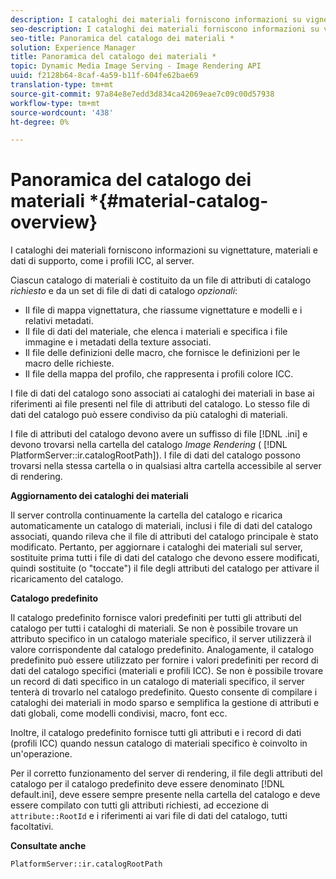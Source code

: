 ```yaml
---
description: I cataloghi dei materiali forniscono informazioni su vignettature, materiali e dati di supporto, come i profili ICC, al server.
seo-description: I cataloghi dei materiali forniscono informazioni su vignettature, materiali e dati di supporto, come i profili ICC, al server.
seo-title: Panoramica del catalogo dei materiali *
solution: Experience Manager
title: Panoramica del catalogo dei materiali *
topic: Dynamic Media Image Serving - Image Rendering API
uuid: f2128b64-8caf-4a59-b11f-604fe62bae69
translation-type: tm+mt
source-git-commit: 97a84e8e7edd3d834ca42069eae7c09c00d57938
workflow-type: tm+mt
source-wordcount: '438'
ht-degree: 0%

---
```



# Panoramica del catalogo dei materiali *{#material-catalog-overview}

I cataloghi dei materiali forniscono informazioni su vignettature, materiali e dati di supporto, come i profili ICC, al server.

Ciascun catalogo di materiali è costituito da un file di attributi di catalogo *richiesto* e da un set di file di dati di catalogo *opzionali*:

* Il file di mappa vignettatura, che riassume vignettature e modelli e i relativi metadati.
* Il file di dati del materiale, che elenca i materiali e specifica i file immagine e i metadati della texture associati.
* Il file delle definizioni delle macro, che fornisce le definizioni per le macro delle richieste.
* Il file della mappa del profilo, che rappresenta i profili colore ICC.

I file di dati del catalogo sono associati ai cataloghi dei materiali in base ai riferimenti ai file presenti nel file di attributi del catalogo. Lo stesso file di dati del catalogo può essere condiviso da più cataloghi di materiali.

I file di attributi del catalogo devono avere un suffisso di file [!DNL .ini] e devono trovarsi nella cartella del catalogo *Image Rendering* ( [!DNL PlatformServer::ir.catalogRootPath]). I file di dati del catalogo possono trovarsi nella stessa cartella o in qualsiasi altra cartella accessibile al server di rendering.

**Aggiornamento dei cataloghi dei materiali**

Il server controlla continuamente la cartella del catalogo e ricarica automaticamente un catalogo di materiali, inclusi i file di dati del catalogo associati, quando rileva che il file di attributi del catalogo principale è stato modificato. Pertanto, per aggiornare i cataloghi dei materiali sul server, sostituite prima tutti i file di dati del catalogo che devono essere modificati, quindi sostituite (o &quot;toccate&quot;) il file degli attributi del catalogo per attivare il ricaricamento del catalogo.

**Catalogo predefinito**

Il catalogo predefinito fornisce valori predefiniti per tutti gli attributi del catalogo per tutti i cataloghi di materiali. Se non è possibile trovare un attributo specifico in un catalogo materiale specifico, il server utilizzerà il valore corrispondente dal catalogo predefinito. Analogamente, il catalogo predefinito può essere utilizzato per fornire i valori predefiniti per record di dati del catalogo specifici (materiali e profili ICC). Se non è possibile trovare un record di dati specifico in un catalogo di materiali specifico, il server tenterà di trovarlo nel catalogo predefinito. Questo consente di compilare i cataloghi dei materiali in modo sparso e semplifica la gestione di attributi e dati globali, come modelli condivisi, macro, font ecc.

Inoltre, il catalogo predefinito fornisce tutti gli attributi e i record di dati (profili ICC) quando nessun catalogo di materiali specifico è coinvolto in un&#39;operazione.

Per il corretto funzionamento del server di rendering, il file degli attributi del catalogo per il catalogo predefinito deve essere denominato [!DNL default.ini], deve essere sempre presente nella cartella del catalogo e deve essere compilato con tutti gli attributi richiesti, ad eccezione di `attribute::RootId` e i riferimenti ai vari file di dati del catalogo, tutti facoltativi.

**Consultate anche**

`PlatformServer::ir.catalogRootPath`
